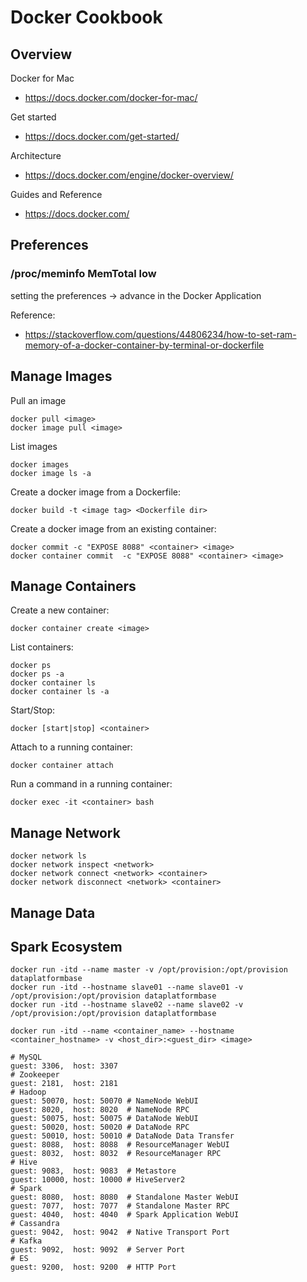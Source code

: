 # Docker Cookbook

## Overview
Docker for Mac
* https://docs.docker.com/docker-for-mac/

Get started
* https://docs.docker.com/get-started/

Architecture
* https://docs.docker.com/engine/docker-overview/

Guides and Reference
* https://docs.docker.com/

## Preferences
### /proc/meminfo MemTotal low
setting the preferences -> advance in the Docker Application

Reference:
* https://stackoverflow.com/questions/44806234/how-to-set-ram-memory-of-a-docker-container-by-terminal-or-dockerfile

## Manage Images

Pull an image

```
docker pull <image>
docker image pull <image>
```

List images

```
docker images
docker image ls -a
```

Create a docker image from a Dockerfile:

```
docker build -t <image tag> <Dockerfile dir>
```

Create a docker image from an existing container:

```
docker commit -c "EXPOSE 8088" <container> <image>
docker container commit  -c "EXPOSE 8088" <container> <image>
```

## Manage Containers

Create a new container:

```
docker container create <image>
```

List containers:

```
docker ps
docker ps -a
docker container ls
docker container ls -a
```

Start/Stop:

```
docker [start|stop] <container>
```

Attach to a running container:

```
docker container attach 
```

Run a command in a running container:

```
docker exec -it <container> bash
```

## Manage Network

```
docker network ls
docker network inspect <network>
docker network connect <network> <container>
docker network disconnect <network> <container>
```

## Manage Data


## Spark Ecosystem
```
docker run -itd --name master -v /opt/provision:/opt/provision dataplatformbase
docker run -itd --hostname slave01 --name slave01 -v /opt/provision:/opt/provision dataplatformbase
docker run -itd --hostname slave02 --name slave02 -v /opt/provision:/opt/provision dataplatformbase
```

```
docker run -itd --name <container_name> --hostname <container_hostname> -v <host_dir>:<guest_dir> <image>
```

```
# MySQL
guest: 3306,  host: 3307
# Zookeeper
guest: 2181,  host: 2181
# Hadoop
guest: 50070, host: 50070 # NameNode WebUI
guest: 8020,  host: 8020  # NameNode RPC
guest: 50075, host: 50075 # DataNode WebUI
guest: 50020, host: 50020 # DataNode RPC
guest: 50010, host: 50010 # DataNode Data Transfer
guest: 8088,  host: 8088  # ResourceManager WebUI
guest: 8032,  host: 8032  # ResourceManager RPC
# Hive
guest: 9083,  host: 9083  # Metastore
guest: 10000, host: 10000 # HiveServer2
# Spark
guest: 8080,  host: 8080  # Standalone Master WebUI
guest: 7077,  host: 7077  # Standalone Master RPC
guest: 4040,  host: 4040  # Spark Application WebUI
# Cassandra
guest: 9042,  host: 9042  # Native Transport Port
# Kafka
guest: 9092,  host: 9092  # Server Port
# ES
guest: 9200,  host: 9200  # HTTP Port
```

